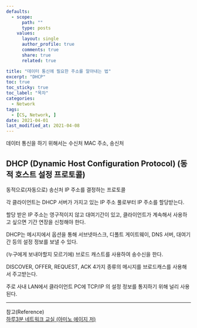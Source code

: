 ```yaml
---
defaults:
  - scope:
      path: ""
      type: posts
    values:
      layout: single
      author_profile: true
      comments: true
      share: true
      related: true

title: "데이터 통신에 필요한 주소를 알아내는 법"
excerpt: "DHCP"
toc: true
toc_sticky: true
toc_label: "목차"
categories:
  - Network
tags:
  - [CS, Network, ]
date: 2021-04-01
last_modified_at: 2021-04-08
---
```


데이터 통신을 하기 위해서는 수신처 MAC 주소, 송신처

## DHCP (Dynamic Host Configuration Protocol) (동적 호스트 설정 프로토콜)

동적으로(자동으로) 송신처 IP 주소를 결정하는 프로토콜

각 클라이언트는 DHCP 서버가 가지고 있는 IP 주소 풀로부터 IP 주소를 할당받는다.

할당 받은 IP 주소는 영구적이지 않고 대여기간이 있고, 클라이언트가 계속해서 사용하고 싶으면 기간 연장을 신청해야 한다.

DHCP는 메시지에서 옵션을 통해 서브넷마스크, 디폴트 게이트웨이, DNS 서버, 대여기간 등의 설정 정보를 보낼 수 있다.

(누구에게 보내야할지 모르기에) 브로드 캐스트를 사용하여 송수신을 한다.

DISCOVER, OFFER, REQUEST, ACK 4가지 종류의 메시지를 브로드캐스를 사용해서 주고받는다.

주로 사내 LAN에서 클라이언트 PC에 TCP/IP 의 설정 정보를 통지하기 위해 널리 사용된다.

***
참고(Reference)  
[하루3분 네트워크 교실 (아미노 에이지 저)](http://www.yes24.com/Product/Goods/30670329?OzSrank=1)